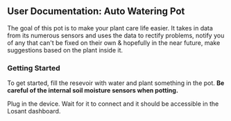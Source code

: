 ## User Documentation: Auto Watering Pot

The goal of this pot is to make your plant care life easier. It takes in data from 
its numerous sensors and uses the data to rectify problems, notify you of any that can't be
fixed on their own & hopefully in the near future, make suggestions based on the plant inside it. 

### Getting Started

To get started, fill the resevoir with water and plant something in the pot. **Be careful of the internal soil moisture sensors when potting.** 

Plug in the device. Wait for it to connect and it should be accessible in the Losant 
dashboard. 